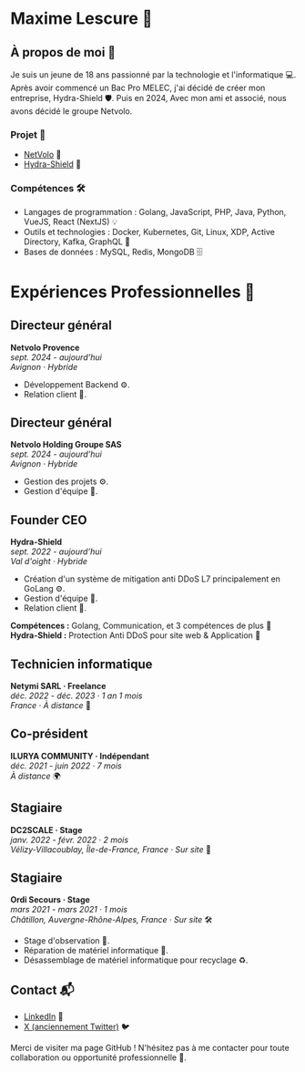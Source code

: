 # Maxime Lescure 🚀

## À propos de moi 🌟

Je suis un jeune de 18 ans passionné par la technologie et l'informatique 💻. Après avoir commencé un Bac Pro MELEC, j'ai décidé de créer mon entreprise, Hydra-Shield 🛡️. Puis en 2024, Avec mon ami et associé, nous avons décidé le groupe Netvolo.

### Projet 🚀

- [NetVolo](https://netvolo.fr) 🔗
- [Hydra-Shield](https://hydra-shield.fr) 🔗

### Compétences 🛠️
- Langages de programmation : Golang, JavaScript, PHP, Java, Python, VueJS, React (NextJS) 💡
- Outils et technologies : Docker, Kubernetes, Git, Linux, XDP, Active Directory, Kafka, GraphQL 🔧
- Bases de données : MySQL, Redis, MongoDB 🗄️

# Expériences Professionnelles 💼

## Directeur général
**Netvolo Provence**  
*sept. 2024 - aujourd’hui*  
*Avignon · Hybride*  
- Développement Backend ⚙️.
- Relation client 🤝.

## Directeur général
**Netvolo Holding Groupe SAS**  
*sept. 2024 - aujourd’hui*  
*Avignon · Hybride*  
- Gestion des projets ⚙️.
- Gestion d'équipe 👥.

## Founder CEO
**Hydra-Shield**  
*sept. 2022 - aujourd’hui*  
*Val d'oight · Hybride*  
- Création d'un système de mitigation anti DDoS L7 principalement en GoLang ⚙️.
- Gestion d'équipe 👥.
- Relation client 🤝.

**Compétences :** Golang, Communication, et 3 compétences de plus 🌟  
**Hydra-Shield :** Protection Anti DDoS pour site web & Application 🔐

## Technicien informatique
**Netymi SARL · Freelance**  
*déc. 2022 - déc. 2023 · 1 an 1 mois*  
*France · À distance* 🏡

## Co-président
**ILURYA COMMUNITY · Indépendant**  
*déc. 2021 - juin 2022 · 7 mois*  
*À distance* 🌍

## Stagiaire
**DC2SCALE · Stage**  
*janv. 2022 - févr. 2022 · 2 mois*  
*Vélizy-Villacoublay, Île-de-France, France · Sur site* 🏢

## Stagiaire
**Ordi Secours · Stage**  
*mars 2021 - mars 2021 · 1 mois*  
*Châtillon, Auvergne-Rhône-Alpes, France · Sur site* 🛠️  
- Stage d'observation 👀.
- Réparation de matériel informatique 🔧.
- Désassemblage de matériel informatique pour recyclage ♻️.

## Contact 📬

- [LinkedIn](https://www.linkedin.com/in/maxime-lescure/) 🔗
- [X (anciennement Twitter)](https://x.com/FR_MaximeDev) 🐦

Merci de visiter ma page GitHub ! N'hésitez pas à me contacter pour toute collaboration ou opportunité professionnelle 🤗.

